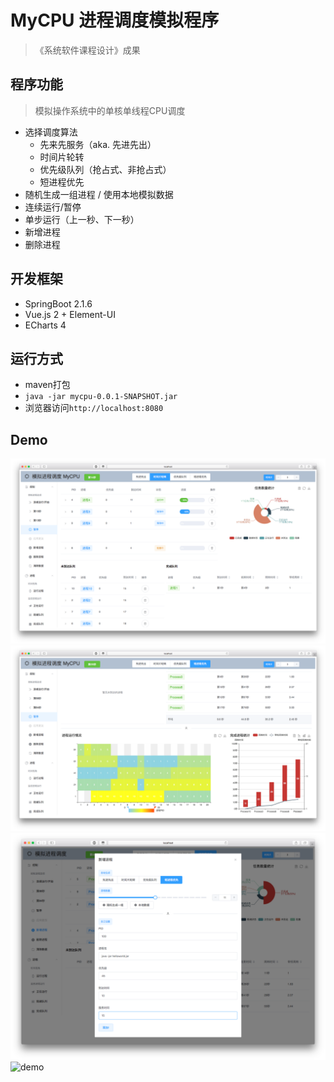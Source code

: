 # MyCPU 进程调度模拟程序
> 《系统软件课程设计》成果

## 程序功能
> 模拟操作系统中的单核单线程CPU调度
- 选择调度算法
    - 先来先服务（aka. 先进先出）
    - 时间片轮转
    - 优先级队列（抢占式、非抢占式）
    - 短进程优先
- 随机生成一组进程 / 使用本地模拟数据
- 连续运行/暂停
- 单步运行（上一秒、下一秒）
- 新增进程
- 删除进程

## 开发框架
- SpringBoot 2.1.6
- Vue.js 2 + Element-UI
- ECharts 4

## 运行方式
- maven打包
- `java -jar mycpu-0.0.1-SNAPSHOT.jar`
- 浏览器访问`http://localhost:8080`

## Demo
![主界面](http://github.com/dddwj/MyCPU/raw/master/demo/主界面.png)
![热力图和瀑布图](http://github.com/dddwj/MyCPU/raw/master/demo/热力图和瀑布图.png)
![新增进程](http://github.com/dddwj/MyCPU/raw/master/demo/新增进程.png)
![demo](http://github.com/dddwj/MyCPU/raw/master/demo/demo.gif)

